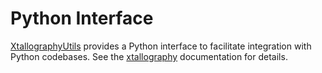 # Python Interface

[XtallographyUtils](https://github.com/velexi-research/XtallographyUtils.jl) provides
a Python interface to facilitate integration with Python codebases. See the
[xtallography](../python/index.html) documentation for details.
